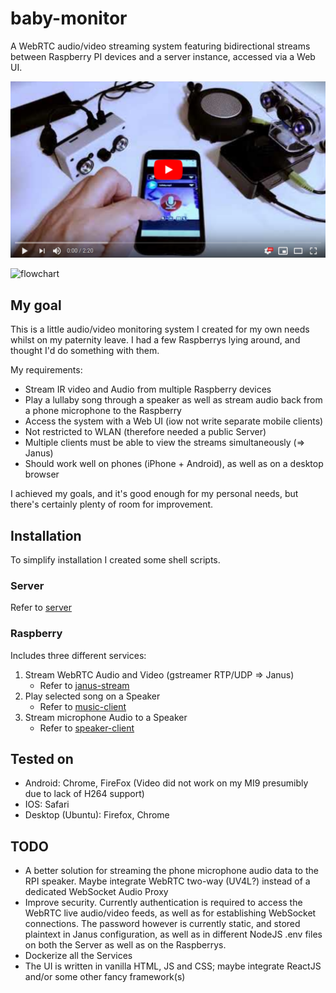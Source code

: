 # baby-monitor

A WebRTC audio/video streaming system featuring bidirectional streams between Raspberry PI devices and a server instance, accessed via a Web UI.

[![Demo video](youtube.png?raw=true)](https://www.youtube.com/watch?v=qYF7NukS90A)

![flowchart](https://raw.githubusercontent.com/leerikss/baby-monitor/master/flowchart.jpg)

## My goal
This is a little audio/video monitoring system I created for my own needs whilst on my paternity leave.
I had a few Raspberrys lying around, and thought I'd do something with them.

My requirements:
- Stream IR video and Audio from multiple Raspberry devices
- Play a lullaby song through a speaker as well as stream audio back from a phone microphone to the Raspberry
- Access the system with a Web UI (iow not write separate mobile clients)
- Not restricted to WLAN (therefore needed a public Server)
- Multiple clients must be able to view the streams simultaneously (=> Janus)
- Should work well on phones (iPhone + Android), as well as on a desktop browser

I achieved my goals, and it's good enough for my personal needs, but there's certainly plenty of room for improvement.

## Installation
To simplify installation I created some shell scripts.

### Server
Refer to [server](https://github.com/leerikss/baby-monitor/tree/master/server)

### Raspberry

Includes three different services:

1) Stream WebRTC Audio and Video (gstreamer RTP/UDP => Janus)
   - Refer to [janus-stream](https://github.com/leerikss/baby-monitor/tree/master/rpi/janus-stream)
2) Play selected song on a Speaker
   - Refer to [music-client](https://github.com/leerikss/baby-monitor/tree/master/rpi/music-client)
3) Stream microphone Audio to a Speaker
   - Refer to [speaker-client](https://github.com/leerikss/baby-monitor/tree/master/rpi/speaker-client)

## Tested on
- Android: Chrome, FireFox (Video did not work on my MI9 presumibly due to lack of H264 support)
- IOS: Safari
- Desktop (Ubuntu): Firefox, Chrome

## TODO
- A better solution for streaming the phone microphone audio data to the RPI speaker. Maybe integrate WebRTC two-way (UV4L?) instead of a dedicated WebSocket Audio Proxy
- Improve security. Currently authentication is required to access the WebRTC live audio/video feeds, as well as for establishing WebSocket connections. The password however is currently static, and stored plaintext in Janus configuration, as well as in different NodeJS .env files on both the Server as well as on the Raspberrys.
- Dockerize all the Services
- The UI is written in vanilla HTML, JS and CSS; maybe integrate ReactJS and/or some other fancy framework(s)
